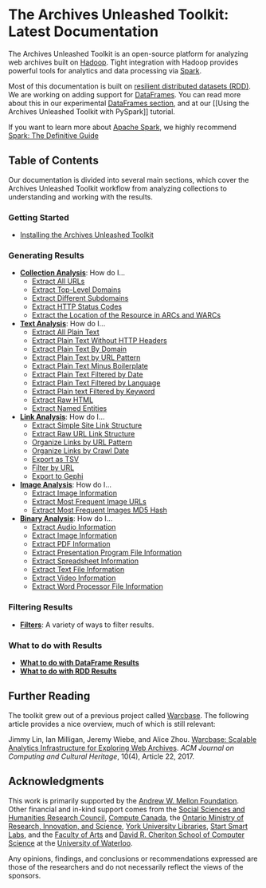 # The Archives Unleashed Toolkit: Latest Documentation

The Archives Unleashed Toolkit is an open-source platform for analyzing web archives built on [Hadoop](https://hadoop.apache.org/). Tight integration with Hadoop provides powerful tools for analytics and data processing via [Spark](http://spark.apache.org/).

Most of this documentation is built on [resilient distributed datasets (RDD)](https://spark.apache.org/docs/latest/rdd-programming-guide.html). We are working on adding support for [DataFrames](https://spark.apache.org/docs/latest/sql-programming-guide.html#datasets-and-dataframes). You can read more about this in our experimental [DataFrames section](#dataframes), and at our [[Using the Archives Unleashed Toolkit with PySpark]] tutorial.

If you want to learn more about [Apache Spark](https://spark.apache.org/), we highly recommend [Spark: The Definitive Guide](http://shop.oreilly.com/product/0636920034957.do) 

## Table of Contents

Our documentation is divided into several main sections, which cover the Archives Unleashed Toolkit workflow from analyzing collections to understanding and working with the results.

### Getting Started

- [Installing the Archives Unleashed Toolkit](https://github.com/archivesunleashed/aut-docs-new/blob/master/current/install.md)

### Generating Results
- [**Collection Analysis**](collection-analysis.md): How do I...
  - [Extract All URLs](collection-analysis.md#Extract-All-URLs)
  - [Extract Top-Level Domains](collection-analysis.md#Extract-Top-Level-Domains)
  - [Extract Different Subdomains](collection-analysis.md#Extract-Different-Subdomains)
  - [Extract HTTP Status Codes](collection-analysis.md#Extract-HTTP-Status-Codes)
  - [Extract the Location of the Resource in ARCs and WARCs](collection-analysis.md#Extract-the-Location-of-the-Resource-in-ARCs-and-WARCs)
- [**Text Analysis**](https://github.com/archivesunleashed/aut-docs-new/blob/master/current/text-analysis.md): How do I...
  - [Extract All Plain Text](text-analysis.md#Extract-All-Plain-Text)
  - [Extract Plain Text Without HTTP Headers](text-analysis.md#Extract-Plain-Text-Without-HTTP-Headers)
  - [Extract Plain Text By Domain](text-analysis.md#Extract-Plain-Text-By-Domain)
  - [Extract Plain Text by URL Pattern](text-analysis.md#Extract-Plain-Text-by-URL-Pattern)
  - [Extract Plain Text Minus Boilerplate](text-analysis.md#Extract-Plain-Text-Minus-Boilerplate)
  - [Extract Plain Text Filtered by Date](text-analysis.md#Extract-Plain-Text-Filtered-by-Date)
  - [Extract Plain Text Filtered by Language](text-analysis.md#Extract-Plain-Text-Filtered-by-Language)
  - [Extract Plain text Filtered by Keyword](text-analysis.md#Extract-Plain-Text-Filtered-by-Keyword)
  - [Extract Raw HTML](text-analysis.md#Extract-Raw-HTML)
  - [Extract Named Entities](text-analysis.md#Extract-Named-Entities)
- **[Link Analysis](https://github.com/archivesunleashed/aut-docs-new/blob/master/current/link-analysis.md)**: How do I...
  - [Extract Simple Site Link Structure](link-analysis.md#Extract-Simple-Site-Link-Structure)
  - [Extract Raw URL Link Structure](link-analysis.md#Extract-Raw-URL-Link-Structure)
  - [Organize Links by URL Pattern](link-analysis.md#Organize-Links-by-URL-Pattern)
  - [Organize Links by Crawl Date](link-analysis.md#Organize-Links-by-Crawl-Date)
  - [Export as TSV](link-analysis.md#Export-as-TSV)
  - [Filter by URL](link-analysis.md#Filter-by-URL)
  - [Export to Gephi](link-analysis.md#Export-to-Gephi)
- **[Image Analysis](image-analysis.md)**: How do I...
  - [Extract Image Information](image-analysis.md#Extract-Image-information)
  - [Extract Most Frequent Image URLs](image-analysis.md#Most-Frequent-Image-URLs)
  - [Extract Most Frequent Images MD5 Hash](image-analysis.md#Most-Frequent-Images-MD5-Hash)
- **[Binary Analysis](binary-analysis.md)**: How do I...
  - [Extract Audio Information](binary-analysis.md#Extract-Audio-Information)
  - [Extract Image Information](image-analysis.md#Extract-Image-information)
  - [Extract PDF Information](binary-analysis.md#Extract-PDF-Information)
  - [Extract Presentation Program File Information](binary-analysis.md#Extract-Presentation-Program-Files-Information)
  - [Extract Spreadsheet Information](binary-analysis.md#Extract-Spreadsheet-Information)
  - [Extract Text File Information](binary-analysis.md#Extract-Text-Files-Information)
  - [Extract Video Information](binary-analysis.md#Extract-Video-Information)
  - [Extract Word Processor File Information](binary-analysis.md#Extract-Word-Processor-Files-Information) 

### Filtering Results
- **[Filters](filters.md)**: A variety of ways to filter results.

### What to do with Results
- **[What to do with DataFrame Results](df-results.md)**
- **[What to do with RDD Results](rdd-results.md)**

## Further Reading

The toolkit grew out of a previous project called [Warcbase](https://github.com/lintool/warcbase). The following article provides a nice overview, much of which is still relevant:

Jimmy Lin, Ian Milligan, Jeremy Wiebe, and Alice Zhou. [Warcbase: Scalable Analytics Infrastructure for Exploring Web Archives](https://dl.acm.org/authorize.cfm?key=N46731). *ACM Journal on Computing and Cultural Heritage*, 10(4), Article 22, 2017.

## Acknowledgments

This work is primarily supported by the [Andrew W. Mellon Foundation](https://mellon.org/). Other financial and in-kind support comes from the [Social Sciences and Humanities Research Council](http://www.sshrc-crsh.gc.ca/), [Compute Canada](https://www.computecanada.ca/), the [Ontario Ministry of Research, Innovation, and Science](https://www.ontario.ca/page/ministry-research-innovation-and-science), [York University Libraries](https://www.library.yorku.ca/web/), [Start Smart Labs](http://www.startsmartlabs.com/), and the [Faculty of Arts](https://uwaterloo.ca/arts/) and [David R. Cheriton School of Computer Science](https://cs.uwaterloo.ca/) at the [University of Waterloo](https://uwaterloo.ca/).

Any opinions, findings, and conclusions or recommendations expressed are those of the researchers and do not necessarily reflect the views of the sponsors.
